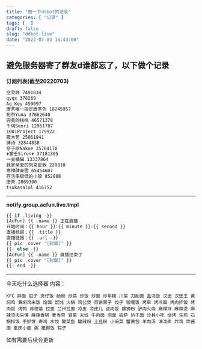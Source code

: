```yaml
---
title: "做一下ddbot的记录"
categories: [ "记录" ]
tags: [  ]
draft: false
slug: "ddbot-live"
date: "2022-07-03 16:43:00"
---
```


避免服务器寄了群友d谁都忘了，以下做个记录
-----------------------------------------

**订阅列表(截至20220703)**

```html
空灵晓 7491034
qyqx 378269
Ag_Key 459097
唐茶唯一指定唐茶色 18245957
裕奈Yuna 37662640
完美的核桃 46571378
千璃Senri 12961787
1001Project 179922
筱木茗 25061941
律诗 32844838
奈子绘Nakoe 35764170
✟塞壬Siren✟ 37181305
一支橘猫 13337864
我家亲爱的列克星敦 220810
寒禅肆青雲 65454607
存活率极低的小狼 852888
唐茶 2869300
tsukasalol 416752
```

---

**notify.group.acfun.live.tmpl**

```php
{{ if .living -}}
[AcFun] {{ .name }} 正在直播
开始时间：{{ hour }}:{{ minute }}:{{ second }}
直播标题：{{ .title }}
直播链接：{{ .url -}}
{{ pic .cover "[封面]" }}
{{- else -}}
[AcFun] {{ .name }} 直播结束了
{{ pic .cover "[封面]" }}
{{- end -}}
```


----------
今天吃什么选择器
内容：
```
KFC 拌面 包子 煲仔饭 肠粉 炒菜 炒饭 炒面 炒年糕 川菜 刀削面 盖浇饭 汉堡 汉堡王 黄焖鸡 黄焖鸡米饭 烩面 馄饨 火锅 鸡公煲 煎饼果子 饺子 咖喱饭 烤串 烤冷面 烤肉拌饭 烤肉饭 烤鸭 肯德基 拉面 兰州拉面 凉皮 凉皮儿 卤肉饭 螺狮粉 驴肉火烧 麻辣拌 麻辣烫 麻辣烫肉夹馍 麻辣香锅 麦当劳 冒菜 米线 牛肉面 泡面 披萨 热干面 沙县小吃 烧烤 生煎 石锅拌饭 手抓饼 寿司 水饺 酸菜鱼 酸辣粉 土豆粉 小碗菜 蟹黄包 羊肉汤 油泼面 炸鸡 炸酱面 重庆小面 粥 猪脚饭 粽子  
```
如有需要后续会更新
